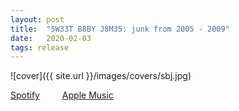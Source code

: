 ```yaml
---
layout: post
title:  "5W33T B8BY J8M35: junk from 2005 - 2009"
date:   2020-02-03
tags: release
---
```

![cover]({{ site.url }}/images/covers/sbj.jpg)

<a href="https://open.spotify.com/album/6TPyfhDO7ugzlGFSN3AqZV?si=MzhIwd22ScqFRWThsAwZyQ"> Spotify</a>
&emsp;&emsp;
<a href="https://music.apple.com/us/album/5w33t-b8by-j8m35-junk-from-2005-2009/1497559694"> Apple Music</a>
